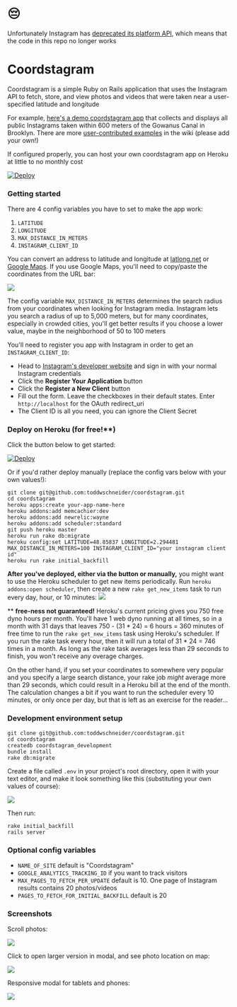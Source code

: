 # 😔

Unfortunately Instagram has [deprecated its platform API](https://www.instagram.com/developer/), which means that the code in this repo no longer works

# Coordstagram

Coordstagram is a simple Ruby on Rails application that uses the Instagram API to fetch, store, and view photos and videos that were taken near a user-specified latitude and longitude

For example, [here's a demo coordstagram app](http://gowanus.herokuapp.com/) that collects and displays all public Instagrams taken within 600 meters of the Gowanus Canal in Brooklyn. There are more [user-contributed examples](https://github.com/toddwschneider/coordstagram/wiki/examples) in the wiki (please add your own!)

If configured properly, you can host your own coordstagram app on Heroku at little to no monthly cost

<a href="https://heroku.com/deploy?template=https://github.com/toddwschneider/coordstagram"><img src="https://camo.githubusercontent.com/83b0e95b38892b49184e07ad572c94c8038323fb/68747470733a2f2f7777772e6865726f6b7563646e2e636f6d2f6465706c6f792f627574746f6e2e737667" alt="Deploy" data-canonical-src="https://www.herokucdn.com/deploy/button.svg" style="max-width:100%;"></a>

### Getting started

There are 4 config variables you have to set to make the app work:

1. `LATITUDE`
2. `LONGITUDE`
3. `MAX_DISTANCE_IN_METERS`
4. `INSTAGRAM_CLIENT_ID`

You can convert an address to latitude and longitude at [latlong.net](http://www.latlong.net/convert-address-to-lat-long.html) or [Google Maps](https://www.google.com/maps). If you use Google Maps, you'll need to copy/paste the coordinates from the URL bar:

![](http://i.imgur.com/nlqHrHF.png)

The config variable `MAX_DISTANCE_IN_METERS` determines the search radius from your coordinates when looking for Instagram media. Instagram lets you search a radius of up to 5,000 meters, but for many coordinates, especially in crowded cities, you'll get better results if you choose a lower value, maybe in the neighborhood of 50 to 100 meters

You'll need to register you app with Instagram in order to get an `INSTAGRAM_CLIENT_ID`:

- Head to [Instagram's developer website](http://instagram.com/developer) and sign in with your normal Instagram credentials
- Click the **Register Your Application** button
- Click the **Register a New Client** button
- Fill out the form. Leave the checkboxes in their default states. Enter `http://localhost` for the OAuth redirect_uri
- The Client ID is all you need, you can ignore the Client Secret

### Deploy on Heroku (for free!**)

Click the button below to get started:

<a href="https://heroku.com/deploy?template=https://github.com/toddwschneider/coordstagram"><img src="https://camo.githubusercontent.com/83b0e95b38892b49184e07ad572c94c8038323fb/68747470733a2f2f7777772e6865726f6b7563646e2e636f6d2f6465706c6f792f627574746f6e2e737667" alt="Deploy" data-canonical-src="https://www.herokucdn.com/deploy/button.svg" style="max-width:100%;"></a>

Or if you'd rather deploy manually (replace the config vars below with your own values!):

```
git clone git@github.com:toddwschneider/coordstagram.git
cd coordstagram
heroku apps:create your-app-name-here
heroku addons:add memcachier:dev
heroku addons:add newrelic:wayne
heroku addons:add scheduler:standard
git push heroku master
heroku run rake db:migrate
heroku config:set LATITUDE=48.85837 LONGITUDE=2.294481 MAX_DISTANCE_IN_METERS=100 INSTAGRAM_CLIENT_ID="your instagram client id"
heroku run rake initial_backfill
```

**After you've deployed, either via the button or manually,** you might want to use the Heroku scheduler to get new items periodically. Run `heroku addons:open scheduler`, then create a new `rake get_new_items` task to run every day, hour, or 10 minutes: ![](http://i.imgur.com/fV0G14t.png)

** **free-ness not guaranteed!** Heroku's current pricing gives you 750 free dyno hours per month. You'll have 1 web dyno running at all times, so in a month with 31 days that leaves 750 - (31 * 24) = 6 hours = 360 minutes of free time to run the `rake get_new_items` task using Heroku's scheduler. If you run the rake task every hour, then it will run a total of 31 * 24 = 746 times in a month. As long as the rake task averages less than 29 seconds to finish, you won't receive any overage charges.

On the other hand, if you set your coordinates to somewhere very popular and you specify a large search distance, your rake job *might* average more than 29 seconds, which could result in a Heroku bill at the end of the month. The calculation changes a bit if you want to run the scheduler every 10 minutes, or only once per day, but that is left as an exercise for the reader...

### Development environment setup

```
git clone git@github.com:toddwschneider/coordstagram.git
cd coordstagram
createdb coordstagram_development
bundle install
rake db:migrate
```

Create a file called `.env` in your project's root directory, open it with your text editor, and make it look something like this (substituting your own values of course):

![](http://i.imgur.com/1zTnqls.png)

Then run:

```
rake initial_backfill
rails server
```

### Optional config variables

- `NAME_OF_SITE` default is "Coordstagram"
- `GOOGLE_ANALYTICS_TRACKING_ID` if you want to track visitors
- `MAX_PAGES_TO_FETCH_PER_UPDATE` default is 10. One page of Instagram results contains 20 photos/videos
- `PAGES_TO_FETCH_FOR_INITIAL_BACKFILL` default is 20

### Screenshots

Scroll photos:

![](http://i.imgur.com/dnveBEK.png)

Click to open larger version in modal, and see photo location on map:

![](http://i.imgur.com/FsZIoSW.png)

Responsive modal for tablets and phones:

![](http://i.imgur.com/oVcosOz.png)
